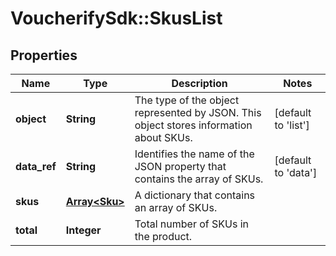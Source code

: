# VoucherifySdk::SkusList

## Properties

| Name | Type | Description | Notes |
| ---- | ---- | ----------- | ----- |
| **object** | **String** | The type of the object represented by JSON. This object stores information about SKUs. | [default to &#39;list&#39;] |
| **data_ref** | **String** | Identifies the name of the JSON property that contains the array of SKUs. | [default to &#39;data&#39;] |
| **skus** | [**Array&lt;Sku&gt;**](Sku.md) | A dictionary that contains an array of SKUs. |  |
| **total** | **Integer** | Total number of SKUs in the product. |  |

